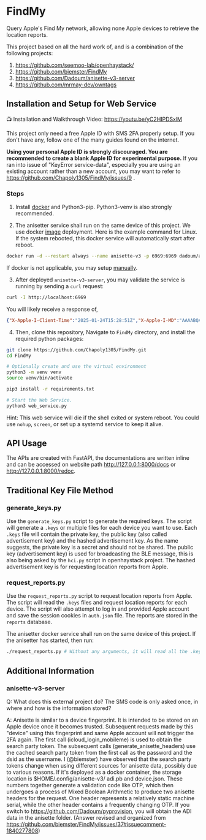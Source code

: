 # FindMy

Query Apple's Find My network, allowing none Apple devices to retrieve the location reports.

This project based on all the hard work of, and is a combination of the following projects:

1. https://github.com/seemoo-lab/openhaystack/
2. https://github.com/biemster/FindMy
3. https://github.com/Dadoum/anisette-v3-server
4. https://github.com/mrmay-dev/owntags



## Installation and Setup for Web Service

📺 Installation and Walkthrough Video: https://youtu.be/yC2HIPDSxlM

This project only need a free Apple ID with SMS 2FA properly setup. If you don't have any, follow one of the many 
guides found on the internet. 

**Using your personal Apple ID is strongly discouraged. You are recommended to create a blank Apple ID for experimental purpose.**  If you ran into issue of "KeyError service-data", especially you are using an existing account rather than a new account, you may want to refer to https://github.com/Chapoly1305/FindMy/issues/9 .


### Steps

1. Install [docker](https://docs.docker.com/engine/install/ubuntu/) and Python3-pip. Python3-venv is also strongly recommended.

2. The anisetter service shall run on the same device of this project. We use docker [image](https://hub.docker.com/r/dadoum/anisette-v3-server/tags) deployment.
   Here is the example command for Linux. If the system rebooted, this docker service will automatically start after reboot.

```bash
docker run -d --restart always --name anisette-v3 -p 6969:6969 dadoum/anisette-v3-server:latest
```

If docker is not applicable, you may setup [manually](https://github.com/Dadoum/anisette-v3-server). 

3. After deployed `anisette-v3-server`, you may validate the service is running by sending a `curl` request:

```bash
curl -I http://localhost:6969
```

You will likely receive a response of, 

```json
{"X-Apple-I-Client-Time":"2025-01-24T15:28:51Z","X-Apple-I-MD":"AAAABQAAABDKVqqoAAAAijx167JpHNPfAAAABA==","X-Apple-I-MD-LU":"3AAAA12E405E273D93721E8B171AAAA2B11138C59ABCDCCCC59E9133DD84FABC","X-Apple-I-MD-M":"P5bJSBx8nqXL0vmoMMTCrSxAAAAAAAAAAA3VXQXnL2Vm/lpm/40HqLNIJ/zmvo0WnjxDayJYlTX","X-Apple-I-MD-RINFO":"17106176","X-Apple-I-SRL-NO":"0","X-Apple-I-TimeZone":"UTC","X-Apple-Locale":"en_US","X-MMe-Client-Info":"<MacBookPro13,2> <macOS;13.1;22C65> <com.apple.AuthKit/1 (com.apple.dt.Xcode/3594.4.19)>","X-Mme-Device-Id":"FE1ED333-1111-4321-1234-68AEC074E926"}
```

4. Then, clone this repository, Navigate to `FindMy` directory, and install the required python packages:

```bash
git clone https://github.com/Chapoly1305/FindMy.git
cd FindMy

# Optionally create and use the virtual environment
python3 -m venv venv
source venv/bin/activate

pip3 install -r requirements.txt

# Start the Web Service.
python3 web_service.py
```



Hint: This web service will die if the shell exited or system reboot. You could use `nohup`, `screen`, or set up a systemd service to keep it alive.



## API Usage

The APIs are created with FastAPI, the documentations are written inline and can be accessed on website path http://127.0.0.1:8000/docs or http://127.0.0.1:8000/redoc. 


## Traditional Key File Method

### generate_keys.py

Use the `generate_keys.py` script to generate the required keys. The script will generate a `.keys`
or multiple files for each device you want to use. Each `.keys` file will contain the private key, the public key
(also called advertisement key) and the hashed advertisement key. As the name suggests, the private key is a secret
and should not be shared. The public key (advertisement key) is used for broadcasting the BLE message, this is also
being asked by the `hci.py` script in openhaystack project. The hashed advertisement key is for requesting location
reports from Apple.

### request_reports.py

Use the `request_reports.py` script to request location reports from Apple. The script will read the `.keys` files and
request location reports for each device. The script will also attempt to log in and provided Apple account and save
the session cookies in `auth.json` file. The reports are stored in the `reports` database.



The anisetter docker service shall run on the same device of this project. If the anisetter has started, then run:

```bash
./request_reports.py # Without any arguments, it will read all the .keys files under current directory.
```





## Additional Information

### anisette-v3-server

Q: What does this external project do? The SMS code is only asked once, in where and how is the information stored?

A: Anisette is similar to a device fingerprint. It is intended to be stored on an Apple device once it becomes trusted. 
Subsequent requests made by this "device" using this fingerprint and same Apple account will not trigger the 2FA again. 
The first call (icloud_login_mobileme) is used to obtain the search party token. The subsequent calls 
(generate_anisette_headers) use the cached search party token from the first call as the password and the dsid as the 
username. I (@biemster) have observed that the search party tokens change when using different sources for anisette data,
possibly due to various reasons. If it's deployed as a docker container, the storage location is $HOME/.config/anisette-v3/
adi.pb and device.json. These numbers together generate a validation code like OTP, which then undergoes a process of 
Mixed Boolean Arithmetic to produce two anisette headers for the request. One header represents a relatively static 
machine serial, while the other header contains a frequently changing OTP. 
If you switch to https://github.com/Dadoum/pyprovision, you will obtain the ADI data in the anisette folder. 
(Answer revised and organized from https://github.com/biemster/FindMy/issues/37#issuecomment-1840277808)
